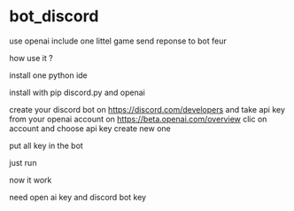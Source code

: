 # bot_discord

use openai 
include one littel game 
send reponse to bot feur 

how use it ? 

install one python ide 

install with pip 
discord.py 
and openai 

create your discord bot on
https://discord.com/developers
and take api key from your openai account on 
https://beta.openai.com/overview
clic on account and choose api key 
create new one 

put all key in the bot 

just run 

now it work


need open ai key and discord bot key
